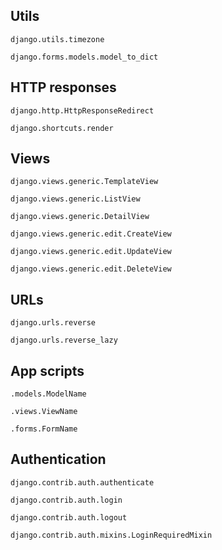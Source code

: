 ---
---

## Utils
`django.utils.timezone`

`django.forms.models.model_to_dict`

## HTTP responses
`django.http.HttpResponseRedirect`

`django.shortcuts.render`

## Views
`django.views.generic.TemplateView`

`django.views.generic.ListView`

`django.views.generic.DetailView`

`django.views.generic.edit.CreateView`

`django.views.generic.edit.UpdateView`

`django.views.generic.edit.DeleteView`

## URLs
`django.urls.reverse`

`django.urls.reverse_lazy`

## App scripts
`.models.ModelName`

`.views.ViewName`

`.forms.FormName`

## Authentication
`django.contrib.auth.authenticate`

`django.contrib.auth.login`

`django.contrib.auth.logout`

`django.contrib.auth.mixins.LoginRequiredMixin`
